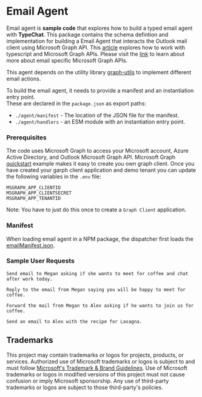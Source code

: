 # Email Agent

Email agent is **sample code** that explores how to build a typed email agent with **TypeChat**. This package contains the schema defintion and implementation for building a Email Agent that interacts the Outlook mail client using Microsoft Graph API. This [article](https://learn.microsoft.com/en-us/graph/tutorials/typescript-app-only?tabs=aad) explores how to work with typescript and Microsoft Graph APIs. Please visit the [link](https://learn.microsoft.com/en-us/graph/api/resources/mail-api-overview?view=graph-rest-1.0) to learn about more about email specific Microsoft Graph APIs.

This agent depends on the utility library [graph-utils](../graphUtils/src/mailClient.ts) to implement different email actions.

To build the email agent, it needs to provide a manifest and an instantiation entry point.  
These are declared in the `package.json` as export paths:

- `./agent/manifest` - The location of the JSON file for the manifest.
- `./agent/handlers` - an ESM module with an instantiation entry point.

### Prerequisites

The code uses Microsoft Graph to access your Microsoft account, Azure Active Directory, and Outlook Microsoft Graph API. Microsoft Graph [quickstart](https://developer.microsoft.com/en-us/graph/quick-start?state=option-typescript) example makes it easy to create you own graph client. Once you have created your garph client application and demo tenant you can update the following variables in the `.env` file:

```
MSGRAPH_APP_CLIENTID
MSGRAPH_APP_CLIENTSECRET
MSGRAPH_APP_TENANTID
```

Note: You have to just do this once to create a `Graph Client` application.

### Manifest

When loading email agent in a NPM package, the dispatcher first loads the [emailManifest.json](./src/emailManifest.json).

### Sample User Requests

```
Send email to Megan asking if she wants to meet for coffee and chat after work today.

Reply to the email from Megan saying you will be happy to meet for coffee.

Forward the mail from Megan to Alex asking if he wants to join us for coffee.

Send an email to Alex with the recipe for Lasagna.
```

## Trademarks

This project may contain trademarks or logos for projects, products, or services. Authorized use of Microsoft
trademarks or logos is subject to and must follow
[Microsoft's Trademark & Brand Guidelines](https://www.microsoft.com/en-us/legal/intellectualproperty/trademarks/usage/general).
Use of Microsoft trademarks or logos in modified versions of this project must not cause confusion or imply Microsoft sponsorship.
Any use of third-party trademarks or logos are subject to those third-party's policies.
